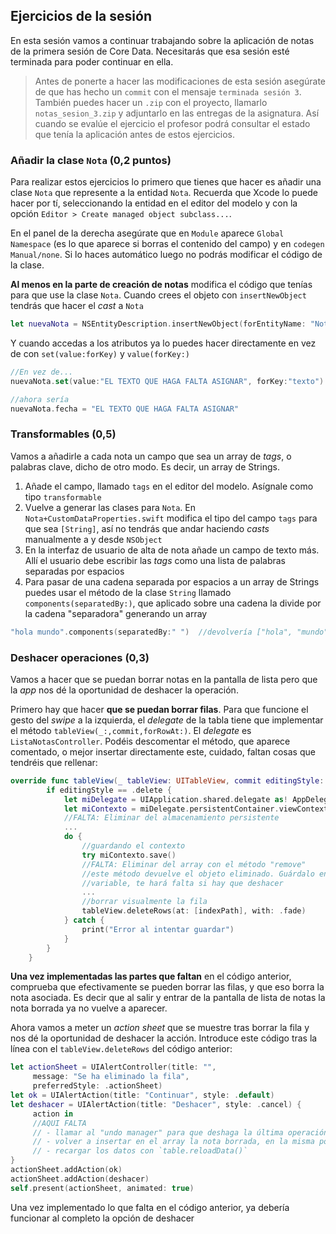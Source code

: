 ## Ejercicios de la sesión


En esta sesión vamos a continuar trabajando sobre la aplicación de notas de la primera sesión de Core Data. Necesitarás que esa sesión esté terminada para poder continuar en ella.

> Antes de ponerte a hacer las modificaciones de esta sesión asegúrate de que has hecho un `commit` con el mensaje `terminada sesión 3`. También puedes hacer un `.zip` con el proyecto, llamarlo `notas_sesion_3.zip` y adjuntarlo en las entregas de la asignatura. Así cuando se evalúe el ejercicio el profesor podrá consultar el estado que tenía la aplicación antes de estos ejercicios.


### Añadir la clase `Nota` (0,2 puntos)

Para realizar estos ejercicios lo primero que tienes que hacer es añadir una clase `Nota` que represente a la entidad `Nota`. Recuerda que Xcode lo puede hacer por tí, seleccionando la entidad en el editor del modelo y con la opción `Editor > Create managed object subclass...`.

En el panel de la derecha asegúrate que en `Module` aparece `Global Namespace` (es lo que aparece si borras el contenido del campo) y en `codegen` `Manual/none`. Si lo haces automático luego no podrás modificar el código de la clase.

**Al menos en la parte de creación de notas** modifica el código que tenías para que use la clase `Nota`. Cuando crees el objeto con `insertNewObject` tendrás que hacer el *cast* a `Nota`

```swift
let nuevaNota = NSEntityDescription.insertNewObject(forEntityName: "Nota", into: miContexto) as! Nota
```

Y cuando accedas a los atributos ya lo puedes hacer directamente en vez de con `set(value:forKey)` y `value(forKey:)` 

```swift
//En vez de...
nuevaNota.set(value:"EL TEXTO QUE HAGA FALTA ASIGNAR", forKey:"texto")

//ahora sería
nuevaNota.fecha = "EL TEXTO QUE HAGA FALTA ASIGNAR"
```

### Transformables (0,5)

Vamos a añadirle a cada nota un campo que sea un array de *tags*, o palabras clave, dicho de otro modo. Es decir, un array de Strings.

1. Añade el campo, llamado `tags` en el editor del modelo. Asígnale como tipo `transformable`
2. Vuelve a generar las clases para `Nota`. En `Nota+CustomDataProperties.swift` modifica el tipo del campo `tags` para que sea `[String]`, así no tendrás que andar haciendo *casts* manualmente a y desde `NSObject`
3. En la interfaz de usuario de alta de nota añade un campo de texto más. Allí el usuario debe escribir las *tags* como una lista de palabras separadas por espacios
4. Para pasar de una cadena separada por espacios a un array de Strings puedes usar el método de la clase `String` llamado `components(separatedBy:)`, que aplicado sobre una cadena la divide por la cadena "separadora" generando un array

```swift
"hola mundo".components(separatedBy:" ")  //devolvería ["hola", "mundo"]
```

### Deshacer operaciones (0,3)

Vamos a hacer que se puedan borrar notas en la pantalla de lista pero que la *app* nos dé la oportunidad de deshacer la operación.

Primero hay que hacer **que se puedan borrar filas**. Para que funcione el gesto del *swipe* a la izquierda, el *delegate* de la tabla tiene que implementar el método `tableView(_:,commit,forRowAt:)`. El *delegate* es `ListaNotasController`. Podéis descomentar el método, que aparece comentado, o mejor insertar directamente este, cuidado, faltan cosas que tendréis que rellenar:

```swift
override func tableView(_ tableView: UITableView, commit editingStyle: UITableViewCellEditingStyle, forRowAt indexPath: IndexPath) {
        if editingStyle == .delete {
            let miDelegate = UIApplication.shared.delegate as! AppDelegate
            let miContexto = miDelegate.persistentContainer.viewContext
            //FALTA: Eliminar del almacenamiento persistente
            ...
            do {
                //guardando el contexto
                try miContexto.save()
                //FALTA: Eliminar del array con el método "remove"
                //este método devuelve el objeto eliminado. Guárdalo en una
                //variable, te hará falta si hay que deshacer 
                ...
                //borrar visualmente la fila
                tableView.deleteRows(at: [indexPath], with: .fade)
            } catch {
                print("Error al intentar guardar")
            }
        }
    }
```

**Una vez implementadas las partes que faltan** en el código anterior, comprueba que efectivamente se pueden borrar las filas, y que eso borra la nota asociada. Es decir que al salir y entrar de la pantalla de lista de notas la nota borrada ya no vuelve a aparecer.

Ahora vamos a meter un *action sheet* que se muestre tras borrar la fila y nos dé la oportunidad de deshacer la acción. Introduce este código tras la línea con el `tableView.deleteRows` del código anterior:

```swift
let actionSheet = UIAlertController(title: "",
     message: "Se ha eliminado la fila",
     preferredStyle: .actionSheet)
let ok = UIAlertAction(title: "Continuar", style: .default)
let deshacer = UIAlertAction(title: "Deshacer", style: .cancel) {
     action in
     //AQUI FALTA
     // - llamar al "undo manager" para que deshaga la última operación
     // - volver a insertar en el array la nota borrada, en la misma posición 
     // - recargar los datos con `table.reloadData()`
}
actionSheet.addAction(ok)
actionSheet.addAction(deshacer)
self.present(actionSheet, animated: true)
```

Una vez implementado lo que falta en el código anterior, ya debería funcionar al completo la opción de deshacer